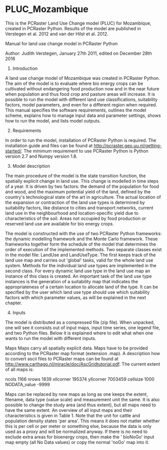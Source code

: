 # PLUC_Mozambique

This is the PCRaster Land Use Change model (PLUC) for Mozambique, created in PCRaster Python. Results of the model are published in Verstegen et al. 2012 and van der Hilst et al. 2012.



Manual for land use change model in PCRaster Python

Author: Judith Verstegen, January 27th 2011, edited on December 28th 2016


1. Introduction

A land use change model of Mozambique was created in PCRaster Python. The aim of the model is to evaluate where bio energy crops can be cultivated without endangering food production now and in the near future when population and thus food crop and pasture areas will increase. It is possible to run the model with different land use classifications, suitability factors, model parameters, and even for a different region when required. This manual specifies the software requirements, outlines the model scheme, explains how to manage input data and parameter settings, shows how to run the model, and lists model outputs.


2. Requirements

In order to run the model, installation of PCRaster Python is required. The installation guide and files can be found at http://pcraster.geo.uu.nl/getting-started/. The minimum requirement to use PCRaster Python is Python version 2.7 and Numpy version 1.8.


3. Model description

The main procedure of the model is the state transition function, the spatially explicit change in land use. This change is modelled in time steps of a year. It is driven by two factors: the demand of the population for food and wood, and the maximum potential yield of the land, defined by the country's technological state of the art in agriculture. The actual location of the expansion or contraction of the land use types is determined by suitability factors, like distance to cities and transport networks, current land use in the neighbourhood and location-specific yield due to characteristics of the soil. Areas not occupied by food production or reserved land use are available for bio energy crops.

The model is constructed with the use of two PCRaster Python frameworks: the dynamic modelling framework and the Monte Carlo framework. These frameworks together form the schedule of the model that determines the order of execution of the implemented methods. Two separate classes exist in the model file: LandUse and LandUseType. The first keeps track of the land use map and carries out 'global' tasks, valid for the whole land use system. Methods for the individual land use types are implemented in the second class. For every dynamic land use type in the land use map an instance of this class is created. An important task of the land use type instances is the generation of a suitability map that indicates the appropriateness of a certain location to allocate land of the type. It can be specified by the user which land use type should use which suitability factors with which parameter values, as will be explained in the next chapter.


4. Inputs

The model is distributed as a compressed file (zip file). When unpacked, one will see it consists out of input maps, input time series, one legend file, and two Python files. Below it is explained where to edit what when one wants to run the model with different inputs.

Maps
Maps carry all spatially explicit data. Maps have to be provided according to the PCRaster map format (extension .map). A description how to convert ascii files to PCRaster maps can be found at
http://www.carthago.nl/miracle/doc/AscGridtutorial.pdf. The current extent of all maps is:

ncols1166nrows1839xllcorner195374yllcorner7003459cellsize1000NODATA_value -9999

Maps can be replaced by new maps as long as one keeps the extent, filename, data type (value scale) and measurement unit the same. It is also possible to change the study area (and thus extent), but all maps need to have the same extent. An overview of all input maps and their characteristics is given in Table 1. Note that the unit for cattle and population density states 'per area'. This means it does not matter whether this is per cell or per meter or something else, because the data is only used as a proxy and will be normalized anyway. If there is no need to exclude extra areas for bioenergy crops, then make the ' bioNoGo' input map empty (all No Data values) or copy the normal 'noGo' map into it.





